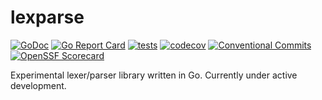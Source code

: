 # lexparse

[![GoDoc](https://godoc.org/github.com/ianlewis/lexparse?status.svg)](https://godoc.org/github.com/ianlewis/lexparse)
[![Go Report Card](https://goreportcard.com/badge/github.com/ianlewis/lexparse)](https://goreportcard.com/report/github.com/ianlewis/lexparse)
[![tests](https://github.com/ianlewis/lexparse/actions/workflows/pre-submit.units.yml/badge.svg)](https://github.com/ianlewis/lexparse/actions/workflows/pre-submit.units.yml)
[![codecov](https://codecov.io/gh/ianlewis/lexparse/graph/badge.svg?token=PD7UEVGU5S)](https://codecov.io/gh/ianlewis/lexparse)
[![Conventional Commits](https://img.shields.io/badge/Conventional%20Commits-1.0.0-%23FE5196?logo=conventionalcommits&logoColor=white)](https://conventionalcommits.org)
[![OpenSSF Scorecard](https://api.securityscorecards.dev/projects/github.com/ianlewis/lexparse/badge)](https://api.securityscorecards.dev/projects/github.com/ianlewis/lexparse)

Experimental lexer/parser library written in Go. Currently under active development.
